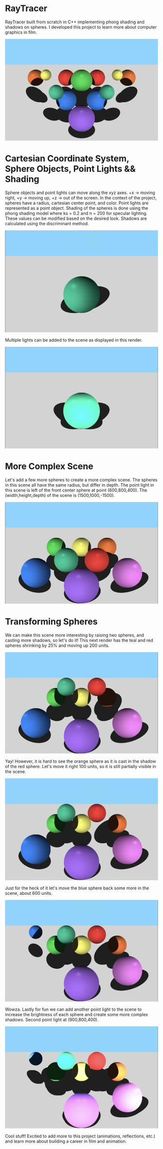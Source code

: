 # RayTracer
RayTracer built from scratch in C++ implementing phong shading and shadows on spheres. I developed this project to learn more about computer graphics in film. 

![Cover](/imgs/cover.png)

# Cartesian Coordinate System, Sphere Objects, Point Lights && Shading
Sphere objects and point lights can move along the xyz axes.
+x -> moving right,
+y -> moving up,
+z -> out of the screen.
In the context of the project, spheres have a radius, cartesian center point, and color.
Point lights are represented as a point object. 
Shading of the spheres is done using the phong shading model where ks = 0.2 and n = 200 for specular lighting. These values can be modified based on the desired look.
Shadows are calculated using the discriminant method. 

![a1](/imgs/a1.png)

Multiple lights can be added to the scene as displayed in this render.

![a2](/imgs/a2.png)

# More Complex Scene
Let's add a few more spheres to create a more complex scene. The spheres in this scene all have the same radius, but differ in depth. The point light in this scene is left of the front center sphere at point (600,800,400).
The (width,height,depth) of the scene is (1500,1000,-1500).

![b1](/imgs/b1.png)

# Transforming Spheres
We can make this scene more interesting by raising two spheres, and casting more shadows, so let's do it! 
This next render has the teal and red spheres shrinking by 25% and moving up 200 units. 

![b2](/imgs/b2.png)

Yay! However, it is hard to see the orange sphere as it is cast in the shadow of the red sphere. Let's move it right 100 units, so it is still partially visible in the scene. 

![b3](/imgs/b3.png)

Just for the heck of it let's move the blue sphere back some more in the scene, about 600 units.

![b4](/imgs/b4.png)

Wowza. Lastly for fun we can add another point light to the scene to increase the brightness of each sphere and create some more complex shadows. Second point light at (900,800,400).

![b5](/imgs/b5.png)

Cool stuff! Excited to add more to this project (animations, reflections, etc.) and learn more about building a career in film and animation. 

